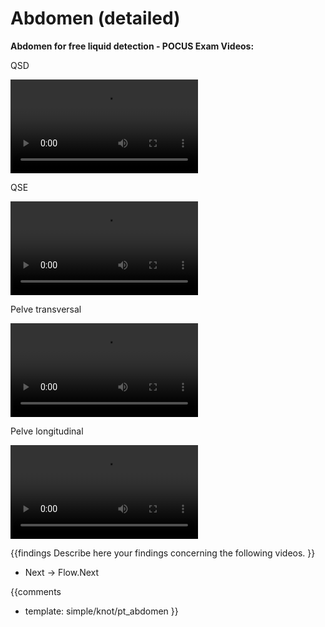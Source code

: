 # Abdomen (detailed)

**Abdomen for free liquid detection - POCUS Exam Videos:**

QSD

<video><source src="https://drive.google.com/file/d/1nibC-An5Ufj3fmQCPydpo2AKDc7ovxpZ/view?usp=sharing"></video>

QSE

<video><source src="https://drive.google.com/file/d/1nibC-An5Ufj3fmQCPydpo2AKDc7ovxpZ/view?usp=sharing"></video>

Pelve transversal

<video><source src="https://drive.google.com/file/d/1nibC-An5Ufj3fmQCPydpo2AKDc7ovxpZ/view?usp=sharing"></video>

Pelve longitudinal

<video><source src="https://drive.google.com/file/d/1nibC-An5Ufj3fmQCPydpo2AKDc7ovxpZ/view?usp=sharing"></video>

{{findings
Describe here your findings concerning the following videos.
}}

* Next -> Flow.Next

{{comments
* template: simple/knot/pt_abdomen
}}

